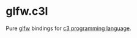 
# glfw.c3l

Pure [glfw](https://github.com/glfw/glfw) bindings for [c3 programming language](https://c3-lang.org/).

